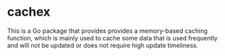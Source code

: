 # cachex

This is a Go package that provides provides a memory-based caching function, which is mainly used to cache some data that is used frequently and will not be updated or does not require high update timeliness.